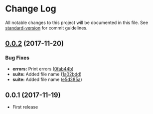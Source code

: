 # Change Log

All notable changes to this project will be documented in this file. See [standard-version](https://github.com/conventional-changelog/standard-version) for commit guidelines.

<a name="0.0.2"></a>
## [0.0.2](https://github.com/unlight/benchmarko/compare/v0.0.1...v0.0.2) (2017-11-20)


### Bug Fixes

* **errors:** Print errors ([0fab44b](https://github.com/unlight/benchmarko/commit/0fab44b))
* **suite:** Added file name ([1a02bdd](https://github.com/unlight/benchmarko/commit/1a02bdd))
* **suite:** Added file name ([e5d385a](https://github.com/unlight/benchmarko/commit/e5d385a))



<a name="0.0.1"></a>
## 0.0.1 (2017-11-19)
* First release
